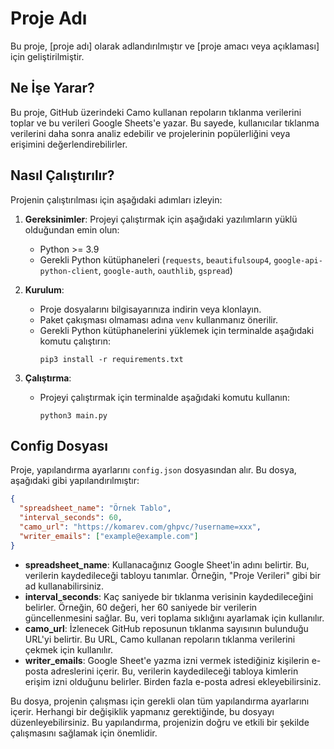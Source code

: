 # Proje Adı

Bu proje, [proje adı] olarak adlandırılmıştır ve [proje amacı veya açıklaması] için geliştirilmiştir.

## Ne İşe Yarar?

Bu proje, GitHub üzerindeki Camo kullanan repoların tıklanma verilerini toplar ve bu verileri Google Sheets'e yazar. Bu sayede, kullanıcılar tıklanma verilerini daha sonra analiz edebilir ve projelerinin popülerliğini veya erişimini değerlendirebilirler.

## Nasıl Çalıştırılır?

Projenin çalıştırılması için aşağıdaki adımları izleyin:

1. **Gereksinimler**: Projeyi çalıştırmak için aşağıdaki yazılımların yüklü olduğundan emin olun:
   - Python >= 3.9
   - Gerekli Python kütüphaneleri (`requests`, `beautifulsoup4`, `google-api-python-client`, `google-auth`, `oauthlib`, `gspread`)

2. **Kurulum**:
   - Proje dosyalarını bilgisayarınıza indirin veya klonlayın.
   - Paket çakışması olmaması adına `venv` kullanmanız önerilir. 
   - Gerekli Python kütüphanelerini yüklemek için terminalde aşağıdaki komutu çalıştırın:
     ```
     pip3 install -r requirements.txt
     ```

3. **Çalıştırma**:
   - Projeyi çalıştırmak için terminalde aşağıdaki komutu kullanın:
     ```
     python3 main.py
     ```

## Config Dosyası

Proje, yapılandırma ayarlarını `config.json` dosyasından alır. Bu dosya, aşağıdaki gibi yapılandırılmıştır:

```json
{
  "spreadsheet_name": "Örnek Tablo",
  "interval_seconds": 60,
  "camo_url": "https://komarev.com/ghpvc/?username=xxx",
  "writer_emails": ["example@example.com"]
}
```

- **spreadsheet_name**: Kullanacağınız Google Sheet'in adını belirtir. Bu, verilerin kaydedileceği tabloyu tanımlar. Örneğin, "Proje Verileri" gibi bir ad kullanabilirsiniz.
- **interval_seconds**: Kaç saniyede bir tıklanma verisinin kaydedileceğini belirler. Örneğin, 60 değeri, her 60 saniyede bir verilerin güncellenmesini sağlar. Bu, veri toplama sıklığını ayarlamak için kullanılır.
- **camo_url**: İzlenecek GitHub reposunun tıklanma sayısının bulunduğu URL'yi belirtir. Bu URL, Camo kullanan repoların tıklanma verilerini çekmek için kullanılır.
- **writer_emails**: Google Sheet'e yazma izni vermek istediğiniz kişilerin e-posta adreslerini içerir. Bu, verilerin kaydedileceği tabloya kimlerin erişim izni olduğunu belirler. Birden fazla e-posta adresi ekleyebilirsiniz.

Bu dosya, projenin çalışması için gerekli olan tüm yapılandırma ayarlarını içerir. Herhangi bir değişiklik yapmanız gerektiğinde, bu dosyayı düzenleyebilirsiniz. Bu yapılandırma, projenizin doğru ve etkili bir şekilde çalışmasını sağlamak için önemlidir.